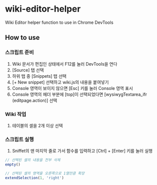 # wiki-editor-helper
Wiki Editor helper function to use in Chrome DevTools

## How to use

### 스크립트 준비
1. Wiki 문서가 편집인 상태에서 F12를 눌러 DevTools을 연다
1. [Source] 탭 선택
1. 하위 탭 중 [Snippets] 탭 선택
1. [+ New snippet] 선택하고 wiki.js의 내용을 붙여넣기
1. Console 영역이 보이지 않으면 [Esc] 키를 눌러 Console 영역 표시
1. Console 영역의 헤더 부분에 [top]이 선택되었다면 [wysiwygTextarea_ifr (editpage.action)] 선택

### Wiki 작업
1. 테이블의 셀을 2개 이상 선택

### 스크립트 실행
1. Sniffet의 맨 마지막 줄로 가서 함수를 입력하고 [Ctrl] + [Enter] 키를 눌러 실행

```javascript
// 선택된 셀의 내용을 전부 삭제
empty()

// 선택된 셀의 영역을 오른쪽으로 1열만큼 확장
extendSelection(1, 'right')
```
